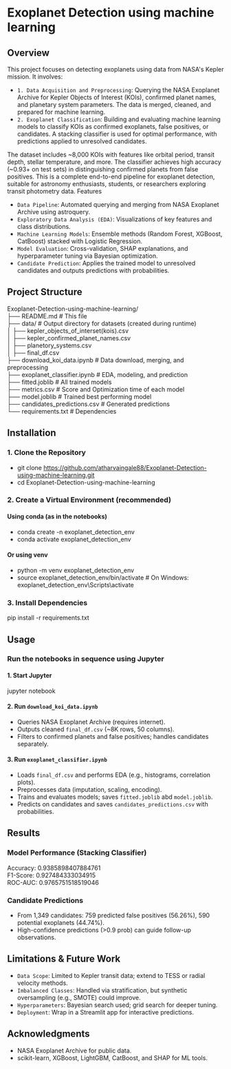 # Exoplanet Detection using machine learning

## Overview  

This project focuses on detecting exoplanets using data from NASA's Kepler mission. It involves:

- `1. Data Acquisition and Preprocessing`: Querying the NASA Exoplanet Archive for Kepler Objects of Interest (KOIs), confirmed planet names, and planetary system parameters. The data is merged, cleaned, and prepared for machine learning.
- `2. Exoplanet Classification`: Building and evaluating machine learning models to classify KOIs as confirmed exoplanets, false positives, or candidates. A stacking classifier is used for optimal performance, with predictions applied to unresolved candidates.

The dataset includes ~8,000 KOIs with features like orbital period, transit depth, stellar temperature, and more. The classifier achieves high accuracy (~0.93+ on test sets) in distinguishing confirmed planets from false positives.
This is a complete end-to-end pipeline for exoplanet detection, suitable for astronomy enthusiasts, students, or researchers exploring transit photometry data.
Features

- `Data Pipeline`: Automated querying and merging from NASA Exoplanet Archive using astroquery.
- `Exploratory Data Analysis (EDA)`: Visualizations of key features and class distributions.
- `Machine Learning Models`: Ensemble methods (Random Forest, XGBoost, CatBoost) stacked with Logistic Regression.
- `Model Evaluation`: Cross-validation, SHAP explanations, and hyperparameter tuning via Bayesian optimization.
- `Candidate Prediction`: Applies the trained model to unresolved candidates and outputs predictions with probabilities.

## Project Structure  

Exoplanet-Detection-using-machine-learning/  
├── README.md                 # This file  
├── data/                     # Output directory for datasets (created during runtime)  
│   ├── kepler_objects_of_interset(kois).csv  
│   ├── kepler_confirmed_planet_names.csv  
│   ├── planetory_systems.csv  
│   ├── final_df.csv  
├── download_koi_data.ipynb     # Data download, merging, and preprocessing  
├── exoplanet_classifier.ipynb  # EDA, modeling, and prediction  
├── fitted.joblib               # All trained models  
├── metrics.csv                 # Score and Optimization time of each model  
├── model.joblib                # Trained best performing model  
├── candidates_predictions.csv  # Generated predictions  
└── requirements.txt            # Dependencies  

## Installation  

### 1. Clone the Repository  

- git clone <https://github.com/atharvaingale88/Exoplanet-Detection-using-machine-learning.git>  
- cd Exoplanet-Detection-using-machine-learning  

### 2. Create a Virtual Environment (recommended)  

#### Using conda (as in the notebooks)  

- conda create -n exoplanet_detection_env  
- conda activate exoplanet_detection_env  

#### Or using venv  

- python -m venv exoplanet_detection_env  
- source exoplanet_detection_env/bin/activate  # On Windows: exoplanet_detection_env\Scripts\activate  

### 3. Install Dependencies  

pip install -r requirements.txt  

## Usage  

### Run the notebooks in sequence using Jupyter  

#### 1. Start Jupyter  

jupyter notebook  

#### 2. Run `download_koi_data.ipynb`  

- Queries NASA Exoplanet Archive (requires internet).  
- Outputs cleaned `final_df.csv` (~8K rows, 50 columns).  
- Filters to confirmed planets and false positives; handles candidates separately.  

#### 3. Run `exoplanet_classifier.ipynb`  

- Loads `final_df.csv` and performs EDA (e.g., histograms, correlation plots).   
- Preprocesses data (imputation, scaling, encoding).  
- Trains and evaluates models; saves `fitted.joblib` abd `model.joblib`.  
- Predicts on candidates and saves `candidates_predictions.csv` with probabilities.  

## Results  

### Model Performance (Stacking Classifier)  

Accuracy: 0.9385898407884761  
F1-Score: 0.927484333034915  
ROC-AUC: 0.9765751518519046  

### Candidate Predictions  

- From 1,349 candidates: 759 predicted false positives (56.26%), 590 potential exoplanets (44.74%).  
- High-confidence predictions (>0.9 prob) can guide follow-up observations.  

## Limitations & Future Work  

- `Data Scope`: Limited to Kepler transit data; extend to TESS or radial velocity methods.  
- `Imbalanced Classes`: Handled via stratification, but synthetic oversampling (e.g., SMOTE) could improve.  
- `Hyperparameters`: Bayesian search used; grid search for deeper tuning.  
- `Deployment`: Wrap in a Streamlit app for interactive predictions.  

## Acknowledgments  

- NASA Exoplanet Archive for public data.  
- scikit-learn, XGBoost, LightGBM, CatBoost, and SHAP for ML tools.  
